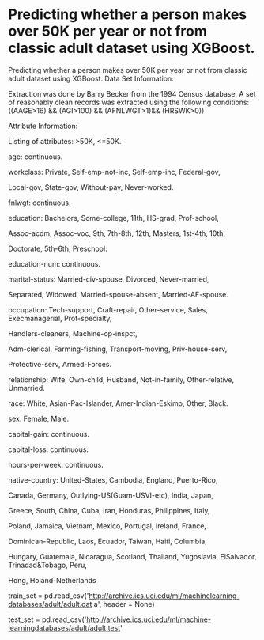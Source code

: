 # Predicting whether a person makes over 50K per year or not from classic adult dataset using XGBoost.
Predicting whether a person makes over 50K per year or not from classic adult dataset using XGBoost.
Data Set Information:

Extraction was done by Barry Becker from the 1994 Census database. A set of reasonably clean records was extracted using the following conditions: ((AAGE>16) && (AGI>100) && (AFNLWGT>1)&& (HRSWK>0))

Attribute Information:

Listing of attributes: >50K, <=50K.

age: continuous.

workclass: Private, Self-emp-not-inc, Self-emp-inc, Federal-gov,

Local-gov, State-gov, Without-pay, Never-worked.

fnlwgt: continuous.

education: Bachelors, Some-college, 11th, HS-grad, Prof-school,

Assoc-acdm, Assoc-voc, 9th, 7th-8th, 12th, Masters, 1st-4th, 10th,

Doctorate, 5th-6th, Preschool.

education-num: continuous.

marital-status: Married-civ-spouse, Divorced, Never-married,

Separated, Widowed, Married-spouse-absent, Married-AF-spouse.

occupation: Tech-support, Craft-repair, Other-service, Sales, Execmanagerial, Prof-specialty,

Handlers-cleaners, Machine-op-inspct,

Adm-clerical, Farming-fishing, Transport-moving, Priv-house-serv,

Protective-serv, Armed-Forces.

relationship: Wife, Own-child, Husband, Not-in-family, Other-relative, Unmarried.

race: White, Asian-Pac-Islander, Amer-Indian-Eskimo, Other, Black.

sex: Female, Male.

capital-gain: continuous.

capital-loss: continuous.

hours-per-week: continuous.

native-country: United-States, Cambodia, England, Puerto-Rico,

Canada, Germany, Outlying-US(Guam-USVI-etc), India, Japan,

Greece, South, China, Cuba, Iran, Honduras, Philippines, Italy,

Poland, Jamaica, Vietnam, Mexico, Portugal, Ireland, France,

Dominican-Republic, Laos, Ecuador, Taiwan, Haiti, Columbia,

Hungary, Guatemala, Nicaragua, Scotland, Thailand, Yugoslavia, ElSalvador, Trinadad&Tobago, Peru,

Hong, Holand-Netherlands

train_set = pd.read_csv('http://archive.ics.uci.edu/ml/machinelearning-databases/adult/adult.dat a', header = None)

test_set = pd.read_csv('http://archive.ics.uci.edu/ml/machine-learningdatabases/adult/adult.test' 
